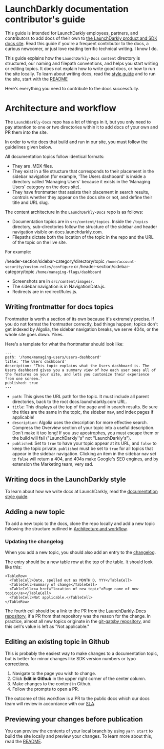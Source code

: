 # LaunchDarkly documentation contributor's guide

This guide is intended for LaunchDarkly employees, partners, and contributors to add docs of their own to [the LaunchDarkly product and SDK docs site](docs.launchdarkly.com). Read this guide if you're a frequent contributor to the docs, a curious newcomer, or just love reading terrific technical writing. I know I do.

This guide explains how the `LaunchDarkly-Docs` `content` directory is structured, our naming and filepath conventions, and helps you start writing or editing topics. It does not explain how to write good docs, or how to run the site locally. To learn about writing docs, read the [style guide](style-guide.md) and to run the site, start with the [README](readme.md)

Here's everything you need to contribute to the docs successfully.

# Architecture and workflow

The `LaunchDarkly-Docs` repo has a lot of things in it, but you only need to pay attention to one or two directories within it to add docs of your own and PR them into the site. 

In order to write docs that build and run in our site, you must follow the guidelines given below.

All documentation topics follow identical formats:

* They are .MDX files.
* They exist in a file structure that corresponds to their placement in the sidebar navigation (for example, 'The Users dashboard' is inside a directory called 'Managing Users' because it exists in the 'Managing Users' category on the docs site).
* They have frontmatter that assists their placement in search results, controls whether they appear on the docs site or not, and define their title and URL slug.

The content architecture in the `LaunchDarkly-Docs` repo is as follows:

* Documentation topics are in `src/content/topics`. Inside the `/topics` directory, sub-directories follow the structure of the sidebar and header navigation visible on docs.launchdarkly.com. 
* Filepaths dictate both the location of the topic in the repo and the URL of the topic on the live site.

 For example:

 /header-section/sidebar-category/directory/topic 
 `/home/account-security/custom-roles/configure`
 or
 /header-section/sidebar-category/topic
 `/home/managing-flags/dashboard`
* Screenshots are in `src/content/images/`.
* The sidebar navigation is in NavigationData.js. 
* Redirects are in redirectRules.js.

## Writing frontmatter for docs topics

Frontmatter is worth a section of its own because it's extremely precise. If you do not format the frontmatter correctly, bad things happen; topics don't get indexed by Algolia, the sidebar navigation breaks, we serve 404s, or the whole site goes down. Yikes.

Here's a template for what the frontmatter should look like:

```
---
path: '/home/managing-users/users-dashboard'
title: 'The Users dashboard'
description: 'This topic explains what the Users dashboard is. The Users dashboard gives you a summary view of how each user sees all of the features on your site, and lets you customize their experience from one screen.'
published: true
---
```

* `path`: This gives the URL path for the topic. It must include all parent directories, back to the root docs.launchdarkly.com URL.
* `title`: This displays at the top of the page and in search results. Be sure the titles are the same in the topic, the sidebar nav, and index pages if applicable!
* `description`: Algolia uses the description for more effective search. Compress the Overview section of your topic into a useful description. Don't make it too long! If you use apostrophes, you must escape them or the build will fail ("LaunchDarkly''s" not "LaunchDarkly's").
* `published`: Set to `true` to have your topic appear at its URL, and `false` to keep the topic private. `published` must be set to `true` for all topics that appear in the sidebar navigation. Clicking an item in the sidebar nav set to `false` will return a 404, and 404s make Google's SEO engines, and by extension the Marketing team, very sad.

## Writing docs in the LaunchDarkly style

To learn about how we write docs at LaunchDarkly, read the [documentation style guide](style-guide.md).

## Adding a new topic

To add a new topic to the docs, clone the repo locally and add a new topic following the structure outlined in [Architecture and workflow](#architecture-and-workflow).

### Updating the changelog

When you add a new topic, you should also add an entry to the [changelog](https://docs.launchdarkly.com/home/changelog).

The entry should be a new table row at the top of the table. It should look like this:

```
<TableRow>
  <TableCell>Date, spelled out as MONTH D, YYY</TableCell>
  <TableCell>Summary of change</TableCell>
  <TableCell><a href="location of new topic">Page name of new topic</a></TableCell>
  <TableCell>Not applicable.</TableCell>
</TableRow>
```

The fourth cell should be a link to the PR from the [LaunchDarkly-Docs repository](https://github.com/launchdarkly/LaunchDarkly-Docs/), if a PR from that repository was the reason for the change. In practice, almost all new topics originate in the [git-gatsby repository](https://github.com/launchdarkly/git-gatsby/), and this cell's value is left as "Not applicable." 

## Editing an existing topic in Github

This is probably the easiest way to make changes to a documentation topic, but is better for minor changes like SDK version numbers or typo corrections.

1. Navigate to the page you wish to change.
2. Click **Edit in Github** in the upper right corner of the center column.
3. Make changes to the content in Github.
4. Follow the prompts to open a PR.

The outcome of this workflow is a PR to the public docs which our docs team will review in accordance with our [SLA](readme.md#the-launchdarkly-docs-service-level-agreement).

## Previewing your changes before publication

You can preview the contents of your local branch by using `yarn start` to build the site locally and preview your changes. To learn more about this, read the [README](readme.md).
